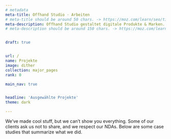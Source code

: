 ```yaml
---
# metadata
meta-title: Offhand Studio · Arbeiten
# meta-title should be around 50 chars. -> https://moz.com/learn/seo/title-tag
meta-description: Offhand Studio gestaltet digitale Produkte & Marken. Wir sind Experten in Visual Identity Design, UX und UI Design.
# meta-description should be around 150 chars. -> https://moz.com/learn/seo/meta-description


draft: true


url: /
name: Projekte
image: dither
collection: major_pages
rank: 0

main_nav: true


headline: 'Ausgewählte Projekte'
theme: dark

---
```


We’ve made cool stuff, but we can’t show you everything.
Some of our clients ask us not to share, and we respect our NDAs. Below are some case studies that summarize what we did.
